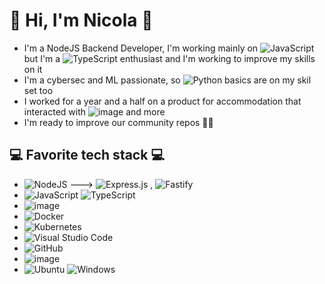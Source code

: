 # 👋 Hi, I'm Nicola 👋

- I'm a  NodeJS Backend Developer, I'm working mainly on ![JavaScript](https://img.shields.io/badge/javascript-%23323330.svg?style=for-the-badge&logo=javascript&logoColor=%23F7DF1E) but I'm a ![TypeScript](https://img.shields.io/badge/typescript-%23007ACC.svg?style=for-the-badge&logo=typescript&logoColor=white) enthusiast and I'm working to improve my skills on it
- I'm a cybersec and ML passionate, so ![Python](https://img.shields.io/badge/python-3670A0?style=for-the-badge&logo=python&logoColor=ffdd54) basics are on my skil set too
- I worked for a year and a half on a product for accommodation that interacted with ![image](https://user-images.githubusercontent.com/81228287/212689190-0c974496-7b1d-43c4-bc44-88052436cb68.png) and more
- I'm ready to improve our community repos 💪🏻


## 💻 Favorite tech stack 💻

- ![NodeJS](https://img.shields.io/badge/node.js-6DA55F?style=for-the-badge&logo=node.js&logoColor=white) ---> ![Express.js](https://img.shields.io/badge/express.js-%23404d59.svg?style=for-the-badge&logo=express&logoColor=%2361DAFB) , ![Fastify](https://img.shields.io/badge/fastify-%23000000.svg?style=for-the-badge&logo=fastify&logoColor=white) 
- ![JavaScript](https://img.shields.io/badge/javascript-%23323330.svg?style=for-the-badge&logo=javascript&logoColor=%23F7DF1E) ![TypeScript](https://img.shields.io/badge/typescript-%23007ACC.svg?style=for-the-badge&logo=typescript&logoColor=white)
- ![image](https://user-images.githubusercontent.com/81228287/212689415-2a2b3436-2602-45ca-89a9-24a1088d09de.png)
- ![Docker](https://img.shields.io/badge/docker-%230db7ed.svg?style=for-the-badge&logo=docker&logoColor=white)
- ![Kubernetes](https://img.shields.io/badge/kubernetes-%23326ce5.svg?style=for-the-badge&logo=kubernetes&logoColor=white)
- ![Visual Studio Code](https://img.shields.io/badge/Visual%20Studio%20Code-0078d7.svg?style=for-the-badge&logo=visual-studio-code&logoColor=white)
- ![GitHub](https://img.shields.io/badge/github-%23121011.svg?style=for-the-badge&logo=github&logoColor=white)
- ![image](https://user-images.githubusercontent.com/81228287/212689296-b1af7903-4319-4c9b-90a4-adb3ff4c5c67.png)
- ![Ubuntu](https://img.shields.io/badge/Ubuntu-E95420?style=for-the-badge&logo=ubuntu&logoColor=white) ![Windows](https://img.shields.io/badge/Windows-0078D6?style=for-the-badge&logo=windows&logoColor=white)





